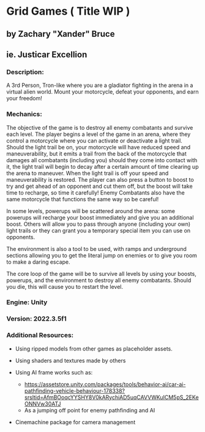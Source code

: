 # Grid Games ( Title WIP )
## by Zachary "Xander" Bruce
## ie. Justicar Excellion

### Description:

A 3rd Person, Tron-like where you are a gladiator fighting in the arena in a virtual alien world. Mount your motorcycle, defeat your opponents, and earn your freedom!

### Mechanics:

The objective of the game is to destroy all enemy combatants and survive each level. The player begins a level of the game in an arena, where they control a motorcycle where you can activate or deactivate a light trail. Should the light trail be on, your motorcycle will have reduced speed and maneuverability, but it emits a trail from the back of the motorcycle that damages all combatants (including you) should they come into contact with it, the light trail will begin to decay after a certain amount of time clearing up the arena to maneuver. When the light trail is off your speed and maneuverability is restored. The player can also press a button to boost to try and get ahead of an opponent and cut them off, but the boost will take time to recharge, so time it carefully! Enemy Combatants also have the same motorcycle that functions the same way so be careful!

 In some levels, powerups will be scattered around the arena: some powerups will recharge your boost immediately and give you an additional boost. Others will allow you to pass through anyone (including your own) light trails or they can grant you a temporary special item you can use on opponents. 

The environment is also a tool to be used, with ramps and underground sections allowing you to get the literal jump on enemies or to give you room to make a daring escape. 

The core loop of the game will be to survive all levels by using your boosts, powerups, and the environment to destroy all enemy combatants. Should you die, this will cause you to restart the level.

### Engine: Unity
### Version: 2022.3.5f1

### Additional Resources:

- Using ripped models from other games as placeholder assets.

- Using shaders and textures made by others

- Using AI frame works such as:
    - https://assetstore.unity.com/packages/tools/behavior-ai/car-ai-pathfinding-vehicle-behaviour-178338?srsltid=AfmBOoqcYYSHY8V0kARychiAD5uqCAVVWKuICM5pS_2EKeONNVw30ATJ
    - As a jumping off point for enemy pathfinding and AI

- Cinemachine package for camera management

